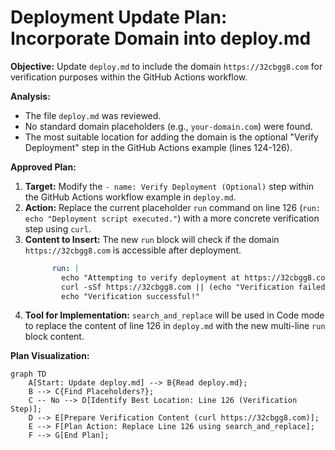 # Deployment Update Plan: Incorporate Domain into deploy.md

**Objective:** Update `deploy.md` to include the domain `https://32cbgg8.com` for verification purposes within the GitHub Actions workflow.

**Analysis:**

*   The file `deploy.md` was reviewed.
*   No standard domain placeholders (e.g., `your-domain.com`) were found.
*   The most suitable location for adding the domain is the optional "Verify Deployment" step in the GitHub Actions example (lines 124-126).

**Approved Plan:**

1.  **Target:** Modify the `- name: Verify Deployment (Optional)` step within the GitHub Actions workflow example in `deploy.md`.
2.  **Action:** Replace the current placeholder `run` command on line 126 (`run: echo "Deployment script executed."`) with a more concrete verification step using `curl`.
3.  **Content to Insert:** The new `run` block will check if the domain `https://32cbgg8.com` is accessible after deployment.
    ```yaml
          run: |
            echo "Attempting to verify deployment at https://32cbgg8.com ..."
            curl -sSf https://32cbgg8.com || (echo "Verification failed!" && exit 1)
            echo "Verification successful!"
    ```
4.  **Tool for Implementation:** `search_and_replace` will be used in Code mode to replace the content of line 126 in `deploy.md` with the new multi-line `run` block content.

**Plan Visualization:**

```mermaid
graph TD
    A[Start: Update deploy.md] --> B{Read deploy.md};
    B --> C{Find Placeholders?};
    C -- No --> D[Identify Best Location: Line 126 (Verification Step)];
    D --> E[Prepare Verification Content (curl https://32cbgg8.com)];
    E --> F[Plan Action: Replace Line 126 using search_and_replace];
    F --> G[End Plan];